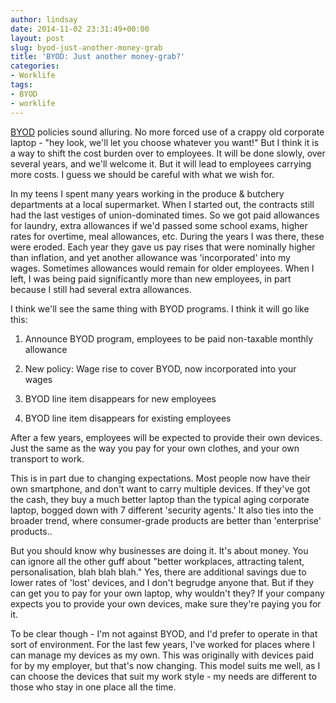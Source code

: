 ```yaml
---
author: lindsay
date: 2014-11-02 23:31:49+00:00
layout: post
slug: byod-just-another-money-grab
title: 'BYOD: Just another money-grab?'
categories:
- Worklife
tags:
- BYOD
- worklife
---
```


[BYOD](http://en.wikipedia.org/wiki/Bring_your_own_device) policies sound alluring. No more forced use of a crappy old corporate laptop - "hey look, we'll let you choose whatever you want!" But I think it is a way to shift the cost burden over to employees. It will be done slowly, over several years, and we'll welcome it. But it will lead to employees carrying more costs. I guess we should be careful with what we wish for.

In my teens I spent many years working in the produce & butchery departments at a local supermarket. When I started out, the contracts still had the last vestiges of union-dominated times. So we got paid allowances for laundry, extra allowances if we'd passed some school exams, higher rates for overtime, meal allowances, etc. During the years I was there, these were eroded. Each year they gave us pay rises that were nominally higher than inflation, and yet another allowance was 'incorporated' into my wages. Sometimes allowances would remain for older employees. When I left, I was being paid significantly more than new employees, in part because I still had several extra allowances.

I think we'll see the same thing with BYOD programs. I think it will go like this:


  1. Announce BYOD program, employees to be paid non-taxable monthly allowance

  2. New policy: Wage rise to cover BYOD, now incorporated into your wages

  3. BYOD line item disappears for new employees

  4. BYOD line item disappears for existing employees


After a few years, employees will be expected to provide their own devices. Just the same as the way you pay for your own clothes, and your own transport to work.

This is in part due to changing expectations. Most people now have their own smartphone, and don't want to carry multiple devices. If they've got the cash, they buy a much better laptop than the typical aging corporate laptop, bogged down with 7 different 'security agents.' It also ties into the broader trend, where consumer-grade products are better than 'enterprise' products..

But you should know why businesses are doing it. It's about money. You can ignore all the other guff about "better workplaces, attracting talent, personalisation, blah blah blah." Yes, there are additional savings due to lower rates of 'lost' devices, and I don't begrudge anyone that. But if they can get you to pay for your own laptop, why wouldn't they? If your company expects you to provide your own devices, make sure they're paying you for it.

To be clear though - I'm not against BYOD, and I'd prefer to operate in that sort of environment. For the last few years, I've worked for places where I can manage my devices as my own. This was originally with devices paid for by my employer, but that's now changing. This model suits me well, as I can choose the devices that suit my work style - my needs are different to those who stay in one place all the time.
